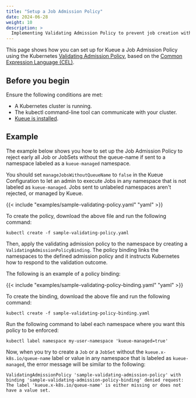 ```yaml
---
title: "Setup a Job Admission Policy"
date: 2024-06-28
weight: 10
description: >
  Implementing Validating Admission Policy to prevent job creation without queue name.
---
```


This page shows how you can set up for Kueue a Job Admission Policy using the Kubernetes [Validating Admission Policy](https://kubernetes.io/docs/reference/access-authn-authz/validating-admission-policy), based on the [Common Expression Language (CEL)](https://github.com/google/cel-spec).

## Before you begin

Ensure the following conditions are met:

- A Kubernetes cluster is running.
- The kubectl command-line tool can communicate with your cluster.
- [Kueue is installed](/docs/installation).

## Example

The example below shows you how to set up the Job Admission Policy to reject early all Job or JobSets
without the queue-name if sent to a namespace labeled as a `kueue-managed` namespace.

You should set `manageJobsWithoutQueueName` to `false` in the Kueue Configuration to let an admin
to execute Jobs in any namespace that is not labeled as `kueue-managed`. Jobs sent to unlabeled namespaces aren't rejected, or managed
by Kueue.

{{< include "examples/sample-validating-policy.yaml" "yaml" >}}

To create the policy, download the above file and run the following command:

```shell
kubectl create -f sample-validating-policy.yaml
```

Then, apply the validating admission policy to the namespace by creating a `ValidatingAdmissionPolicyBinding`. The policy binding links the namespaces to the defined admission policy and it instructs Kubernetes how to respond to the validation outcome.

The following is an example of a policy binding:

{{< include "examples/sample-validating-policy-binding.yaml" "yaml" >}}

To create the binding, download the above file and run the following command:

```shell
kubectl create -f sample-validating-policy-binding.yaml
```

Run the following command to label each namespace where you want this policy to be enforced:

```shell
kubectl label namespace my-user-namespace 'kueue-managed=true'
```

Now, when you try to create a `Job` or a `JobSet` without the `kueue.x-k8s.io/queue-name` label or value in any namespace
that is labeled as `kueue-managed`, the error message will be similar to the following:

```
ValidatingAdmissionPolicy 'sample-validating-admission-policy' with binding 'sample-validating-admission-policy-binding' denied request: The label 'kueue.x-k8s.io/queue-name' is either missing or does not have a value set.
```

